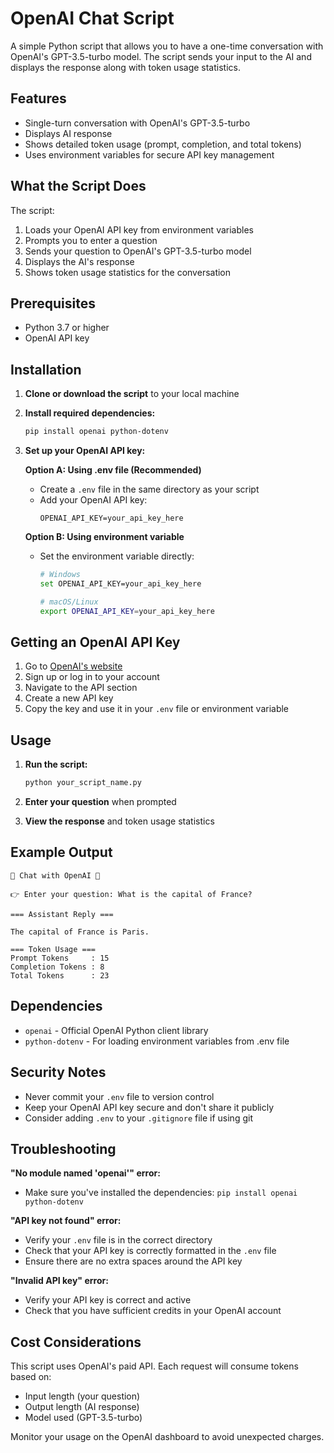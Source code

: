 
# OpenAI Chat Script

A simple Python script that allows you to have a one-time conversation with OpenAI's GPT-3.5-turbo model. The script sends your input to the AI and displays the response along with token usage statistics.

## Features

- Single-turn conversation with OpenAI's GPT-3.5-turbo
- Displays AI response
- Shows detailed token usage (prompt, completion, and total tokens)
- Uses environment variables for secure API key management

## What the Script Does

The script:
1. Loads your OpenAI API key from environment variables
2. Prompts you to enter a question
3. Sends your question to OpenAI's GPT-3.5-turbo model
4. Displays the AI's response
5. Shows token usage statistics for the conversation

## Prerequisites

- Python 3.7 or higher
- OpenAI API key

## Installation

1. **Clone or download the script** to your local machine

2. **Install required dependencies:**
   ```bash
   pip install openai python-dotenv
   ```

3. **Set up your OpenAI API key:**
   
   **Option A: Using .env file (Recommended)**
   - Create a `.env` file in the same directory as your script
   - Add your OpenAI API key:
     ```
     OPENAI_API_KEY=your_api_key_here
     ```
   
   **Option B: Using environment variable**
   - Set the environment variable directly:
     ```bash
     # Windows
     set OPENAI_API_KEY=your_api_key_here
     
     # macOS/Linux
     export OPENAI_API_KEY=your_api_key_here
     ```

## Getting an OpenAI API Key

1. Go to [OpenAI's website](https://platform.openai.com/)
2. Sign up or log in to your account
3. Navigate to the API section
4. Create a new API key
5. Copy the key and use it in your `.env` file or environment variable

## Usage

1. **Run the script:**
   ```bash
   python your_script_name.py
   ```

2. **Enter your question** when prompted

3. **View the response** and token usage statistics

## Example Output

```
🔹 Chat with OpenAI 🔹

👉 Enter your question: What is the capital of France?

=== Assistant Reply ===

The capital of France is Paris.

=== Token Usage ===
Prompt Tokens     : 15
Completion Tokens : 8
Total Tokens      : 23
```

## Dependencies

- `openai` - Official OpenAI Python client library
- `python-dotenv` - For loading environment variables from .env file

## Security Notes

- Never commit your `.env` file to version control
- Keep your OpenAI API key secure and don't share it publicly
- Consider adding `.env` to your `.gitignore` file if using git

## Troubleshooting

**"No module named 'openai'" error:**
- Make sure you've installed the dependencies: `pip install openai python-dotenv`

**"API key not found" error:**
- Verify your `.env` file is in the correct directory
- Check that your API key is correctly formatted in the `.env` file
- Ensure there are no extra spaces around the API key

**"Invalid API key" error:**
- Verify your API key is correct and active
- Check that you have sufficient credits in your OpenAI account

## Cost Considerations

This script uses OpenAI's paid API. Each request will consume tokens based on:
- Input length (your question)
- Output length (AI response)
- Model used (GPT-3.5-turbo)

Monitor your usage on the OpenAI dashboard to avoid unexpected charges.
